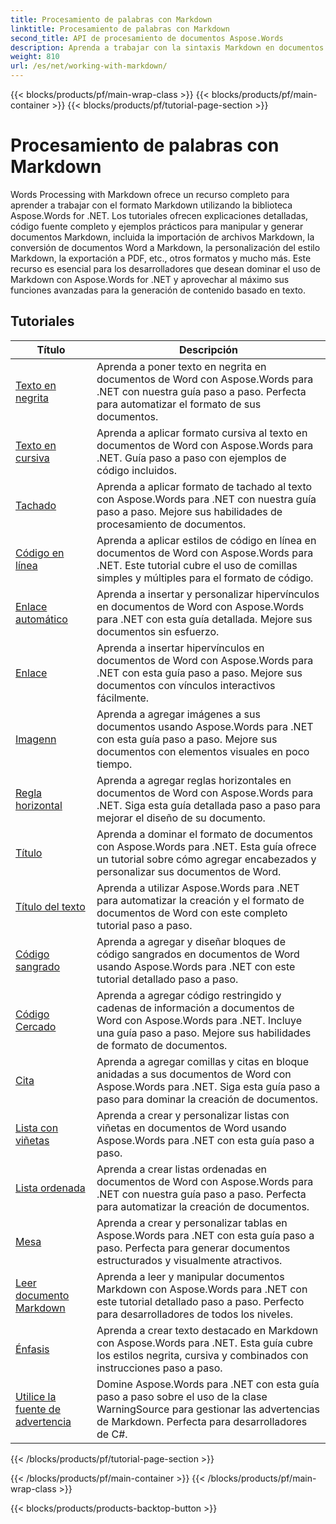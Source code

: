 ```yaml
---
title: Procesamiento de palabras con Markdown
linktitle: Procesamiento de palabras con Markdown
second_title: API de procesamiento de documentos Aspose.Words
description: Aprenda a trabajar con la sintaxis Markdown en documentos de Word usando Aspose.Words para .NET con estos tutoriales paso a paso y ejemplos prácticos.
weight: 810
url: /es/net/working-with-markdown/
---
```


{{< blocks/products/pf/main-wrap-class >}}
{{< blocks/products/pf/main-container >}}
{{< blocks/products/pf/tutorial-page-section >}}

# Procesamiento de palabras con Markdown


Words Processing with Markdown ofrece un recurso completo para aprender a trabajar con el formato Markdown utilizando la biblioteca Aspose.Words for .NET. Los tutoriales ofrecen explicaciones detalladas, código fuente completo y ejemplos prácticos para manipular y generar documentos Markdown, incluida la importación de archivos Markdown, la conversión de documentos Word a Markdown, la personalización del estilo Markdown, la exportación a PDF, etc., otros formatos y mucho más. Este recurso es esencial para los desarrolladores que desean dominar el uso de Markdown con Aspose.Words for .NET y aprovechar al máximo sus funciones avanzadas para la generación de contenido basado en texto.

 ## Tutoriales
| Título | Descripción |
| --- | --- |
| [Texto en negrita](./bold-text/) | Aprenda a poner texto en negrita en documentos de Word con Aspose.Words para .NET con nuestra guía paso a paso. Perfecta para automatizar el formato de sus documentos. |
| [Texto en cursiva](./italic-text/) | Aprenda a aplicar formato cursiva al texto en documentos de Word con Aspose.Words para .NET. Guía paso a paso con ejemplos de código incluidos. |
| [Tachado](./strikethrough/) | Aprenda a aplicar formato de tachado al texto con Aspose.Words para .NET con nuestra guía paso a paso. Mejore sus habilidades de procesamiento de documentos. |
| [Código en línea](./inline-code/) | Aprenda a aplicar estilos de código en línea en documentos de Word con Aspose.Words para .NET. Este tutorial cubre el uso de comillas simples y múltiples para el formato de código. |
| [Enlace automático](./autolink/) | Aprenda a insertar y personalizar hipervínculos en documentos de Word con Aspose.Words para .NET con esta guía detallada. Mejore sus documentos sin esfuerzo. |
| [Enlace](./link/) | Aprenda a insertar hipervínculos en documentos de Word con Aspose.Words para .NET con esta guía paso a paso. Mejore sus documentos con vínculos interactivos fácilmente. |
| [Imagenn](./image/) | Aprenda a agregar imágenes a sus documentos usando Aspose.Words para .NET con esta guía paso a paso. Mejore sus documentos con elementos visuales en poco tiempo. |
| [Regla horizontal](./horizontal-rule/) | Aprenda a agregar reglas horizontales en documentos de Word con Aspose.Words para .NET. Siga esta guía detallada paso a paso para mejorar el diseño de su documento. |
| [Título](./heading/) | Aprenda a dominar el formato de documentos con Aspose.Words para .NET. Esta guía ofrece un tutorial sobre cómo agregar encabezados y personalizar sus documentos de Word. |
| [Título del texto](./setext-heading/) | Aprenda a utilizar Aspose.Words para .NET para automatizar la creación y el formato de documentos de Word con este completo tutorial paso a paso. |
| [Código sangrado](./indented-code/) | Aprenda a agregar y diseñar bloques de código sangrados en documentos de Word usando Aspose.Words para .NET con este tutorial detallado paso a paso. |
| [Código Cercado](./fenced-code/) | Aprenda a agregar código restringido y cadenas de información a documentos de Word con Aspose.Words para .NET. Incluye una guía paso a paso. Mejore sus habilidades de formato de documentos. |
| [Cita](./quote/) | Aprenda a agregar comillas y citas en bloque anidadas a sus documentos de Word con Aspose.Words para .NET. Siga esta guía paso a paso para dominar la creación de documentos. |
| [Lista con viñetas](./bulleted-list/) | Aprenda a crear y personalizar listas con viñetas en documentos de Word usando Aspose.Words para .NET con esta guía paso a paso. |
| [Lista ordenada](./ordered-list/) | Aprenda a crear listas ordenadas en documentos de Word con Aspose.Words para .NET con nuestra guía paso a paso. Perfecta para automatizar la creación de documentos. |
| [Mesa](./table/) | Aprenda a crear y personalizar tablas en Aspose.Words para .NET con esta guía paso a paso. Perfecta para generar documentos estructurados y visualmente atractivos. |
| [Leer documento Markdown](./read-markdown-document/) | Aprenda a leer y manipular documentos Markdown con Aspose.Words para .NET con este tutorial detallado paso a paso. Perfecto para desarrolladores de todos los niveles. |
| [Énfasis](./emphases/) | Aprenda a crear texto destacado en Markdown con Aspose.Words para .NET. Esta guía cubre los estilos negrita, cursiva y combinados con instrucciones paso a paso. |
| [Utilice la fuente de advertencia](./use-warning-source/) | Domine Aspose.Words para .NET con esta guía paso a paso sobre el uso de la clase WarningSource para gestionar las advertencias de Markdown. Perfecta para desarrolladores de C#. |
{{< /blocks/products/pf/tutorial-page-section >}}

{{< /blocks/products/pf/main-container >}}
{{< /blocks/products/pf/main-wrap-class >}}

{{< blocks/products/products-backtop-button >}}
